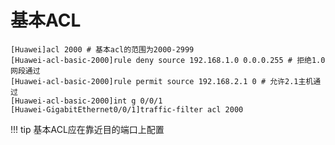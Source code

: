 # 基本ACL

``` execline
[Huawei]acl 2000 # 基本acl的范围为2000-2999
[Huawei-acl-basic-2000]rule deny source 192.168.1.0 0.0.0.255 # 拒绝1.0网段通过
[Huawei-acl-basic-2000]rule permit source 192.168.2.1 0 # 允许2.1主机通过
[Huawei-acl-basic-2000]int g 0/0/1
[Huawei-GigabitEthernet0/0/1]traffic-filter acl 2000
```

!!! tip
    基本ACL应在靠近目的端口上配置
